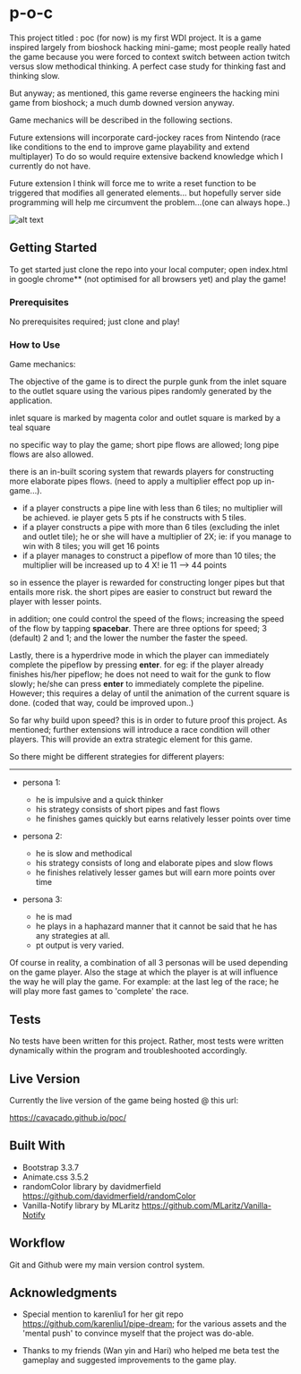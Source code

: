 # p-o-c

This project titled : poc (for now) is my first WDI project.
It is a game inspired largely from bioshock hacking mini-game;
most people really hated the game because you were forced to context switch between action twitch versus slow methodical thinking.
A perfect case study for thinking fast and thinking slow.

But anyway; as mentioned, this game reverse engineers the hacking mini game from bioshock;
a much dumb downed version anyway.

Game mechanics will be described in the following sections.

Future extensions will incorporate card-jockey races from Nintendo (race like conditions to the end to improve game playability and extend multiplayer)
To do so would require extensive backend knowledge which I currently do not have.

Future extension I think will force me to write a reset function to be triggered that modifies all generated elements... but hopefully server side programming will help me circumvent the problem...(one can always hope..)

![alt text](/Users/zhaoloong/Desktop/ga/js/first-project/poc/public/images/poc-demo.gif)


## Getting Started

To get started just clone the repo into your local computer;
open index.html in google chrome** (not optimised for all browsers yet) and play the game!

### Prerequisites

No prerequisites required; just clone and play!

### How to Use

Game mechanics:

The objective of the game is to direct the purple gunk from the inlet square to the outlet square using the various pipes randomly generated by the application.

inlet square is marked by magenta color and outlet square is marked by a teal square

no specific way to play the game; short pipe flows are allowed; long pipe flows are also allowed.

there is an in-built scoring system that rewards players for constructing more elaborate pipes flows.
(need to apply a multiplier effect pop up in-game...).

* if a player constructs a pipe line with less than 6 tiles; no multiplier will be achieved. ie player gets 5 pts if he constructs with 5 tiles.
* if a player constructs a pipe with more than 6 tiles (excluding the inlet and outlet tile); he or she will have a multiplier of 2X; ie: if you manage to win with 8 tiles; you will get 16 points
* if a player manages to construct a pipeflow of more than 10 tiles; the multiplier will be increased up to 4 X! ie 11 --> 44 points

so in essence the player is rewarded for constructing longer pipes but that entails more risk.
the short pipes are easier to construct but reward the player with lesser points.

in addition; one could control the speed of the flows; increasing the speed of the flow by tapping **spacebar**. There are three options for speed; 3 (default) 2 and 1; and the lower the number the faster the speed.

Lastly, there is a hyperdrive mode in which the player can immediately complete the pipeflow by pressing **enter**. for eg: if the player already finishes his/her pipeflow; he does not need to wait for the gunk to flow slowly; he/she can press **enter** to immediately complete the pipeline. However; this requires a delay of until the animation of the current square is done. (coded that way, could be improved upon..)

So far why build upon speed? this is in order to future proof this project. As mentioned; further extensions will introduce a race condition will other players. This will provide an extra strategic element for this game.

So there might be different strategies for different players:

---
* persona 1:
  * he is impulsive and a quick thinker
  * his strategy consists of short pipes and fast flows
  * he finishes games quickly but earns relatively lesser points over time

* persona 2:
  * he is slow and methodical
  * his strategy consists of long and elaborate pipes and slow flows
  * he finishes relatively lesser games but will earn more points over time

* persona 3:
  * he is mad
  * he plays in a haphazard manner that it cannot be said that he has any strategies at all.
  * pt output is very varied.

Of course in reality, a combination of all 3 personas will be used depending on the game player.
Also the stage at which the player is at will influence the way he will play the game.
For example: at the last leg of the race; he will play more fast games to 'complete' the race.

## Tests

No tests have been written for this project. Rather, most tests were written dynamically within the program and troubleshooted accordingly.

## Live Version

Currently the live version of the game being hosted @ this url:

https://cavacado.github.io/poc/

## Built With

* Bootstrap 3.3.7
* Animate.css 3.5.2
* randomColor library by davidmerfield https://github.com/davidmerfield/randomColor
* Vanilla-Notify library by MLaritz https://github.com/MLaritz/Vanilla-Notify

## Workflow

Git and Github were my main version control system.

## Acknowledgments

* Special mention to karenliu1 for her git repo https://github.com/karenliu1/pipe-dream; for the various assets and the 'mental push' to convince myself that the project was do-able.

* Thanks to my friends (Wan yin and Hari) who helped me beta test the gameplay and suggested improvements to the game play.
